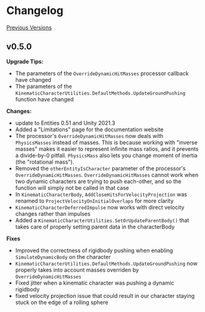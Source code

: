 
# Changelog

[Previous Versions](./Changelog/changelog-archive.md)


## v0.5.0

**Upgrade Tips:**
- The parameters of the `OverrideDynamicHitMasses` processor callback have changed
- The parameters of the `KinematicCharacterUtilities.DefaultMethods.UpdateGroundPushing` function have changed


**Changes:**
- update to Entities 0.51 and Unity 2021.3
- Added a "Limitations" page for the documentation website
- The processor's `OverrideDynamicHitMasses` now deals with `PhysicsMasses` instead of masses. This is because working with "inverse masses" makes it easier to represent infinite mass ratios, and it prevents a divide-by-0 pitfall. `PhysicsMass` also lets you change moment of inertia (the "rotational mass").
- Removed the `otherEntityIsCharacter` parameter of the processor's `OverrideDynamicHitMasses`. `OverrideDynamicHitMasses` cannot work when two dynamic characters are trying to push each-other, and so the function will simply not be called in that case
- In `KinematicCharacterBody`, `AddCloseHitsForVelocityProjection` was renamed to `ProjectVelocityOnInitialOverlaps` for more clarity
- `KinematicCharacterDeferredImpulse` now works with direct velocity changes rather than impulses
- Added a `KinematicCharacterUtilities.SetOrUpdateParentBody()` that takes care of properly setting parent data in the characterBody


**Fixes**
- Improved the correctness of rigidbody pushing when enabling `SimulateDynamicBody` on the character
- `KinematicCharacterUtilities.DefaultMethods.UpdateGroundPushing` now properly takes into account masses overriden by `OverrideDynamicHitMasses`
- Fixed jitter when a kinematic character was pushing a dynamic rigidbody
- fixed velocity projection issue that could result in our character staying stuck on the edge of a rolling sphere 
